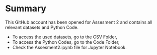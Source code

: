 # Summary

This GitHub account has been opened for Assesment 2 and contains all relevant datasets and Python Code.

* To access the used datasets, go to the CSV Folder,
* To access the Python Codes, go to the Code Folder,
* Check the Assesment2.ipynb file for Jupyter Notebook.
